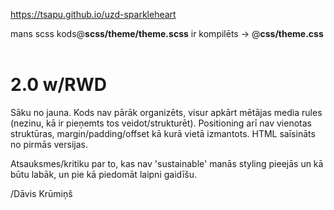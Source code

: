 
https://tsapu.github.io/uzd-sparkleheart

mans scss kods@**scss/theme/theme.scss** ir kompilēts -> @**css/theme.css**
<br>
<br>
# 2.0 w/RWD

Sāku no jauna. Kods nav pārāk organizēts, visur apkārt mētājas media rules (nezinu, kā ir pieņemts tos veidot/strukturēt). Positioning arī nav vienotas struktūras, margin/padding/offset kā kurā vietā izmantots. HTML saīsināts no pirmās versijas.

Atsauksmes/kritiku par to, kas nav 'sustainable' manās styling pieejās un kā būtu labāk, un pie kā piedomāt laipni gaidīšu.

/Dāvis Krūmiņš